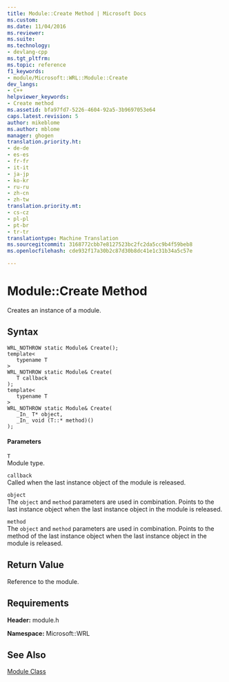 ```yaml
---
title: Module::Create Method | Microsoft Docs
ms.custom: 
ms.date: 11/04/2016
ms.reviewer: 
ms.suite: 
ms.technology:
- devlang-cpp
ms.tgt_pltfrm: 
ms.topic: reference
f1_keywords:
- module/Microsoft::WRL::Module::Create
dev_langs:
- C++
helpviewer_keywords:
- Create method
ms.assetid: bfa97fd7-5226-4604-92a5-3b9697053e64
caps.latest.revision: 5
author: mikeblome
ms.author: mblome
manager: ghogen
translation.priority.ht:
- de-de
- es-es
- fr-fr
- it-it
- ja-jp
- ko-kr
- ru-ru
- zh-cn
- zh-tw
translation.priority.mt:
- cs-cz
- pl-pl
- pt-br
- tr-tr
translationtype: Machine Translation
ms.sourcegitcommit: 3168772cbb7e8127523bc2fc2da5cc9b4f59beb8
ms.openlocfilehash: cde932f17a30b2c87d30b8dc41e1c31b34a5c57e

---
```

# Module::Create Method
Creates an instance of a module.  
  
## Syntax  
  
```  
WRL_NOTHROW static Module& Create();  
template<  
   typename T  
>  
WRL_NOTHROW static Module& Create(  
   T callback  
);  
template<  
   typename T  
>  
WRL_NOTHROW static Module& Create(  
   _In_ T* object,  
   _In_ void (T::* method)()  
);  
```  
  
#### Parameters  
 `T`  
 Module type.  
  
 `callback`  
 Called when the last instance object of the module is released.  
  
 `object`  
 The `object` and `method` parameters are used in combination. Points to the last instance object when the last instance object in the module is released.  
  
 `method`  
 The `object` and `method` parameters are used in combination. Points to the method of the last instance object when the last instance object in the module is released.  
  
## Return Value  
 Reference to the module.  
  
## Requirements  
 **Header:** module.h  
  
 **Namespace:** Microsoft::WRL  
  
## See Also  
[Module Class](../windows/module-class.md)

 


<!--HONumber=Jan17_HO1-->


